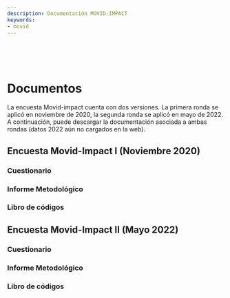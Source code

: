 ```yaml
---
description: Documentación MOVID-IMPACT
keywords:
- movid
---
```


<br><br><br>

# Documentos

La encuesta Movid-impact cuenta con dos versiones. La primera ronda se aplicó en noviembre de 2020, la segunda ronda se aplicó en mayo de 2022. A continuación, puede descargar la documentación asociada a ambas rondas (datos 2022 aún no cargados en la web). 

## Encuesta Movid-Impact I (Noviembre 2020)

<div class="col-md-12">
            <div class="row">
                <div class="col-md-4">
                    <div class="box-simple">
                <a href="../input/docs/Cuestionario_MOVID-IMPACT.pdf">
                      <div class="icon">
                                <i class="fas fa-book"></i>
                            </div>
                        </a>
                        <h3>Cuestionario</h3>
                        <p></p>
                    </div>
                </div>
        <div class="col-md-4">
                    <div class="box-simple">
                        <a href="../input/docs/Informe_Metodologico_MOVID-IMPACT.pdf">
                            <div class="icon">
                                <i class="fas fa-file"></i>
                            </div>
                        </a>
                        <h3>Informe Metodológico</h3>
                        <p></p>
                    </div>
                </div>
        <div class="col-md-4">
                    <div class="box-simple">
                        <a href="https://rpubs.com/valentinaandrade/movid-impact-codebook">
                            <div class="icon">
                                <i class="fas fa-pen"></i>
                            </div>
                        </a>
                        <h3>Libro de códigos</h3>
                        <p></p>
                    </div>
                </div>
                </div>
            </div>
        </div>


## Encuesta Movid-Impact II (Mayo 2022)

<div class="col-md-12">
            <div class="row">
                <div class="col-md-4">
                    <div class="box-simple">
                <a href="../input/docs/Cuestionario_MOVID_IMPACT_2022.pdf">
                      <div class="icon">
                                <i class="fas fa-book"></i>
                            </div>
                        </a>
                        <h3>Cuestionario</h3>
                        <p></p>
                    </div>
                </div>
        <div class="col-md-4">
                    <div class="box-simple">
                        <a href="../input/docs/Informe_Metodologico_MOVID-IMPACT.pdf">
                            <div class="icon">
                                <i class="fas fa-file"></i>
                            </div>
                        </a>
                        <h3>Informe Metodológico</h3>
                        <p></p>
                    </div>
                </div>
        <div class="col-md-4">
                    <div class="box-simple">
                        <a href="https://rpubs.com/valentinaandrade/movid-impact-codebook">
                            <div class="icon">
                                <i class="fas fa-pen"></i>
                            </div>
                        </a>
                        <h3>Libro de códigos</h3>
                        <p></p>
                    </div>
                </div>
                </div>
            </div>
        </div>

